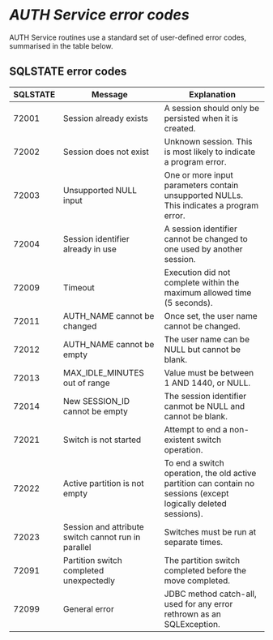 # _AUTH Service error codes_

AUTH Service routines use a standard set of user-defined error codes, summarised in the table below.

## SQLSTATE error codes
| SQLSTATE | Message | Explanation |
| -------- | ------- | ----------- |
| 72001    | Session already exists | A session should only be persisted when it is created. |
| 72002    | Session does not exist | Unknown session. This is most likely to indicate a program error. |
| 72003    | Unsupported NULL input | One or more input parameters contain unsupported NULLs. This indicates a program error. |
| 72004    | Session identifier already in use | A session identifier cannot be changed to one used by another session. |
| 72009    | Timeout | Execution did not complete within the maximum allowed time (5 seconds). |
| 72011    | AUTH_NAME cannot be changed | Once set, the user name cannot be changed. |
| 72012    | AUTH_NAME cannot be empty | The user name can be NULL but cannot be blank. |
| 72013    | MAX_IDLE_MINUTES out of range | Value must be between 1 AND 1440, or NULL. |
| 72014    | New SESSION_ID cannot be empty | The session identifier canmot be NULL and cannot be blank. |
| 72021    | Switch is not started | Attempt to end a non-existent switch operation. |
| 72022    | Active partition is not empty | To end a switch operation, the old active partition can contain no sessions (except logically deleted sessions). |
| 72023    | Session and attribute switch cannot run in parallel | Switches must be run at separate times. |
| 72091   | Partition switch completed unexpectedly | The partition switch completed before the move completed.|
| 72099   | General error | JDBC method catch-all, used for any error rethrown as an SQLException. |
